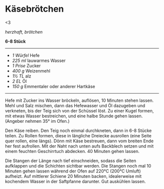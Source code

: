 # Käsebrötchen

<3

*herzhaft, brötchen*

**6-8 Stück**

---

- *1 Würfel* Hefe
- *225 ml* lauwarmes Wasser
- *1 Prise* Zucker
- *400 g* Weizenmehl
- *1½ TL* alz
- *2 EL* Öl
- *150 g* Emmentaler oder anderer Hartkäse

---

Hefe mit Zucker ins Wasser bröckeln, auflösen, 10 Minuten stehen lassen. Mehl und Salz mischen, dann das Hefewasser und
Öl dazugeben und verkneten, bis der Teig sich von der Schüssel löst. Zu einer Kugel formen, mit etwas Wasser
bestreichen, und eine halbe Stunde gehen lassen. (Angeber nehmen 35° im Ofen.)

Den Käse reiben. Den Teig noch einmal durchkneten, dann in 6-8 Stücke teilen. Zu Rollen formen, diese in längliche
Dreiecke ausrollen (eine Seite quer rollen, eine längs). Dönn mit Käse bestreuen, dann vom breiten Ende her fest
aufrollen. Mit der Naht nach unten aufs Backblech setzen und mit einem feuchten Geschirrtuch abdecken. 40 Minuten gehen
lassen.

Die Stangen der Länge nach tief einschneiden, sodass die Seiten aufklappen und die Schichten sichtbar werden. Die
Stangen noch mal 10 Minuten gehen lassen während der Ofen auf 220°C (200°C Umluft) aufheizt. Auf mittlerer Schiene 20
Minuten backen, idealerweise mit kochendem Wasser in der Saftpfanne darunter. Gut auskühlen lassen.
